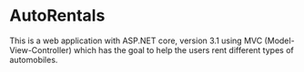 # AutoRentals
This is a web application with ASP.NET core, version 3.1 using MVC (Model-View-Controller) which has the goal to help the users rent different types of automobiles.
